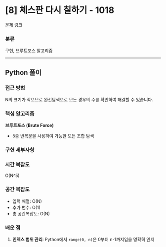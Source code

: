 # [8] 체스판 다시 칠하기 - 1018

[문제 링크](https://www.acmicpc.net/problem/1018)

### 분류

구현, 브루트포스 알고리즘

---

## Python 풀이

### 접근 방법

N의 크기가 작으므로 완전탐색으로 모든 경우의 수를 확인하여 해결할 수 있습니다.

### 핵심 알고리즘

**브루트포스 (Brute Force)**
- 5중 반복문을 사용하여 가능한 모든 조합 탐색

### 구현 세부사항




### 시간 복잡도

O(N^5)

### 공간 복잡도

- 입력 배열: O(N)
- 추가 변수: O(1)
- 총 공간복잡도: O(N)

### 배운 점

1. **인덱스 범위 관리**: Python에서 `range(0, n)`은 0부터 n-1까지임을 명확히 인지
